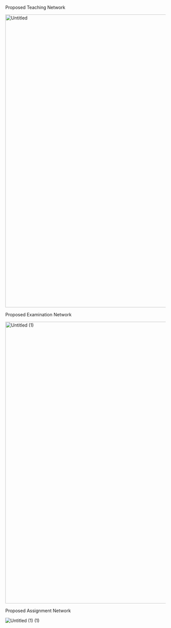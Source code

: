 

Proposed Teaching Network

<img width="917" alt="Untitled" src="https://github.com/akash-mondal/VanguardEdu/assets/96812236/5d702da1-5c8e-48f7-b346-d60fa8399682">

Proposed Examination Network

<img width="882" alt="Untitled (1)" src="https://github.com/akash-mondal/VanguardEdu/assets/96812236/cde87d2b-24f7-469d-8e6b-722ab4ed5d94">

Proposed Assignment Network

![Untitled (1) (1)](https://github.com/akash-mondal/VanguardEdu/assets/96812236/84a48707-3349-4551-9d15-a1a2b1db68bd)


